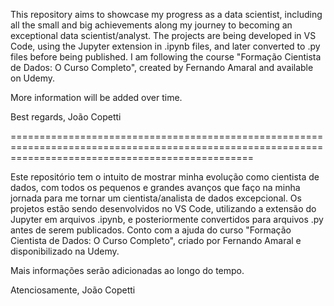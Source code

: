 
This repository aims to showcase my progress as a data scientist, including all the small and big achievements along my journey to becoming an exceptional data scientist/analyst.
The projects are being developed in VS Code, using the Jupyter extension in .ipynb files, and later converted to .py files before being published.
I am following the course "Formação Cientista de Dados: O Curso Completo", created by Fernando Amaral and available on Udemy.

More information will be added over time.

Best regards,
João Copetti

======================================================================================================================================================

Este repositório tem o intuito de mostrar minha evolução como cientista de dados, com todos os pequenos e grandes avanços que faço na minha jornada para me tornar um
cientista/analista de dados excepcional.
Os projetos estão sendo desenvolvidos no VS Code, utilizando a extensão do Jupyter em arquivos .ipynb, e posteriormente convertidos para arquivos .py antes de serem publicados.
Conto com a ajuda do curso "Formação Cientista de Dados: O Curso Completo", criado por Fernando Amaral e disponibilizado na Udemy.

Mais informações serão adicionadas ao longo do tempo.

Atenciosamente,
João Copetti



